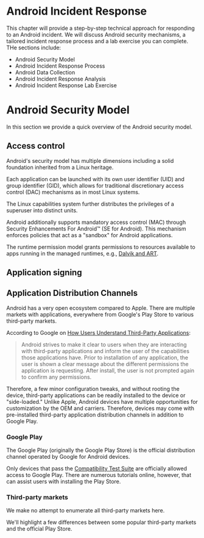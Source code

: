 # Android Incident Response

This chapter will provide a step-by-step technical approach for responding to an Android incident. We will discuss Android security mechanisms, a tailored incident response process and a lab exercise you can complete. THe sections include:

* Android Security Model
* Android Incident Response Process
* Android Data Collection
* Android Incident Response Analysis
* Android Incident Response Lab Exercise

# Android Security Model

In this section we provide a quick overview of the Android security model.

## Access control

Android's security model has multiple dimensions including a solid foundation inherited from a Linux heritage.

Each application can be launched with its own user identifier (UID) and group identifier (GID), which allows for traditional discretionary access control (DAC) mechanisms as in most Linux systems.

The Linux capabilities system further distributes the privileges of a superuser into distinct units.

Android additionally supports mandatory access control (MAC) through Security Enhancements For Android™ (SE for Android). This mechanism enforces policies that act as a "sandbox" for Android applications.

The runtime permission model grants permissions to resources available to apps running in the managed runtimes, e.g., [Dalvik and ART](https://source.android.com/devices/tech/dalvik/).

## Application signing

## Application Distribution Channels

Android has a very open ecosystem compared to Apple. There are multiple markets with applications, everywhere from Google's Play Store to various third-party markets.

According to Google on [How Users Understand Third-Party Applications](https://source.android.com/devices/tech/security/overview/app-security.html#how-users-understand-third-party-applications):

> Android strives to make it clear to users when they are interacting with third-party applications and inform the user of the capabilities those applications have. Prior to installation of any application, the user is shown a clear message about the different permissions the application is requesting. After install, the user is not prompted again to confirm any permissions.

Therefore, a few minor configuration tweaks, and without rooting the device, third-party applications can be readily installed to the device or "side-loaded." Unlike Apple, Android devices have multiple opportunities for customization by the OEM and carriers. Therefore, devices may come with pre-installed third-party application distribution channels in addition to Google Play. 


### Google Play

The Google Play (originally the Google Play Store) is the official distribution channel operated by Google for Android devices.

Only devices that pass the [Compatibility Test Suite](http://source.android.com/compatibility/cts/index.html) are officially allowed access to Google Play. There are numerous tutorials online, however, that can assist users with installing the Play Store.

### Third-party markets
We make no attempt to enumerate all third-party markets here. 

We'll highlight a few differences between some popular third-party markets and the official Play Store.

